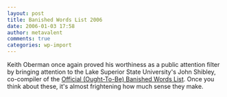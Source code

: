```yaml
---
layout: post
title: Banished Words List 2006
date: 2006-01-03 17:58
author: metavalent
comments: true
categories: wp-import
---
```

Keith Oberman once again proved his worthiness as a public attention filter by bringing attention to the Lake Superior State University's John Shibley, co-compiler of the <a href="https://www.lssu.edu/banished/current.php">Official (Ought-To-Be) Banished Words List</a>.  Once you think about these, it's almost frightening how much sense they make.
